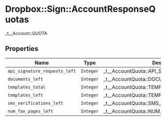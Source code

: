 # Dropbox::Sign::AccountResponseQuotas

_t__Account::QUOTA

## Properties

| Name | Type | Description | Notes |
| ---- | ---- | ----------- | ----- |
| `api_signature_requests_left` | ```Integer``` |  _t__AccountQuota::API_SIGNATURE_REQUESTS_LEFT  |  |
| `documents_left` | ```Integer``` |  _t__AccountQuota::DOCUMENTS_LEFT  |  |
| `templates_total` | ```Integer``` |  _t__AccountQuota::TEMPLATES_TOTAL  |  |
| `templates_left` | ```Integer``` |  _t__AccountQuota::TEMPLATES_LEFT  |  |
| `sms_verifications_left` | ```Integer``` |  _t__AccountQuota::SMS_VERIFICATIONS_LEFT  |  |
| `num_fax_pages_left` | ```Integer``` |  _t__AccountQuota::NUM_FAX_PAGES_LEFT  |  |

